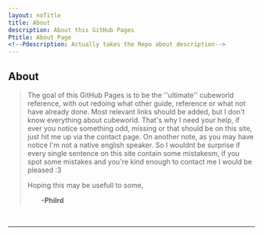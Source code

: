 ```yaml
---
layout: noTitle
title: About
description: About this GitHub Pages
Ptitle: About Page
<!--Pdescription: Actually takes the Repo about description-->
---
```


## About

>The goal of this GitHub Pages is to be the ''ultimate'' cubeworld reference, with out redoing what other guide, reference or what not have already done. Most relevant links should be added, but I don't know everything about cubeworld. That's why I need your help, if ever you notice something odd, missing or that should be on this site, just hit me up via the contact page. On another note, as you may have notice I'm not a native english speaker. So I wouldnt be surprise if every single sentence on this site contain some mistakesm, if you spot some mistakes and you're kind enough to contact me I would be pleased :3
>
>Hoping this may be usefull to some,
>
>&nbsp;&nbsp;&nbsp;&nbsp;&nbsp;&nbsp; **-Philrd**
>

&nbsp;&nbsp;&nbsp;&nbsp;&nbsp;&nbsp;

_________________
